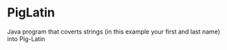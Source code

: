 # PigLatin



Java program that coverts strings (in this example your first and last name) into Pig-Latin
